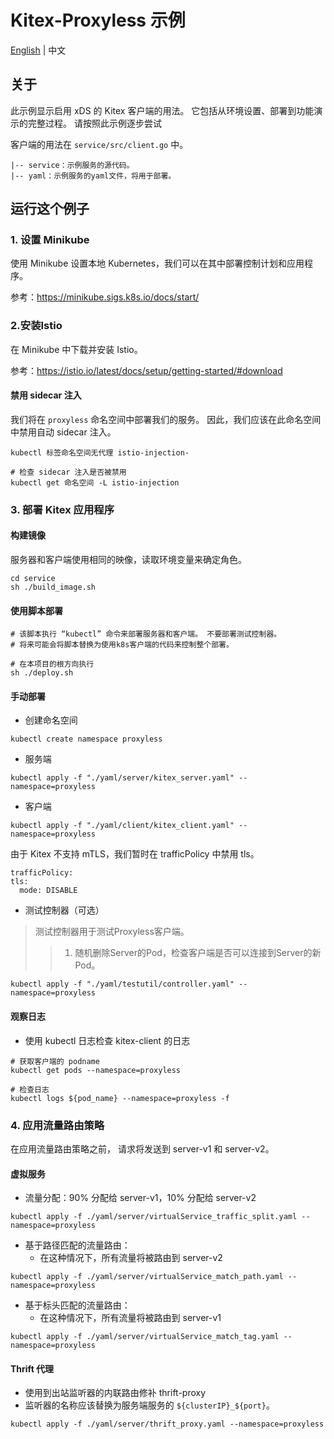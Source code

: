 # Kitex-Proxyless 示例
[English](./README.md) | 中文
## 关于
此示例显示启用 xDS 的 Kitex 客户端的用法。
它包括从环境设置、部署到功能演示的完整过程。
请按照此示例逐步尝试

客户端的用法在 `service/src/client.go` 中。
````
|-- service：示例服务的源代码。
|-- yaml：示例服务的yaml文件，将用于部署。
````

## 运行这个例子
### 1. 设置 Minikube
使用 Minikube 设置本地 Kubernetes，我们可以在其中部署控制计划和应用程序。

参考：https://minikube.sigs.k8s.io/docs/start/

### 2.安装Istio
在 Minikube 中下载并安装 Istio。

参考：https://istio.io/latest/docs/setup/getting-started/#download

#### 禁用 sidecar 注入
我们将在 `proxyless` 命名空间中部署我们的服务。
因此，我们应该在此命名空间中禁用自动 sidecar 注入。
````
kubectl 标签命名空间无代理 istio-injection-

# 检查 sidecar 注入是否被禁用
kubectl get 命名空间 -L istio-injection
````

### 3. 部署 Kitex 应用程序
#### 构建镜像
服务器和客户端使用相同的映像，读取环境变量来确定角色。

```
cd service
sh ./build_image.sh
```

#### 使用脚本部署
````
# 该脚本执行 “kubectl” 命令来部署服务器和客户端。 不要部署测试控制器。
# 将来可能会将脚本替换为使用k8s客户端的代码来控制整个部署。

# 在本项目的根方向执行
sh ./deploy.sh
````

#### 手动部署
* 创建命名空间
````
kubectl create namespace proxyless
````
* 服务端
````
kubectl apply -f "./yaml/server/kitex_server.yaml" --namespace=proxyless
````

* 客户端
````
kubectl apply -f "./yaml/client/kitex_client.yaml" --namespace=proxyless
````
由于 Kitex 不支持 mTLS，我们暂时在 trafficPolicy 中禁用 tls。
```
trafficPolicy:
tls:
  mode: DISABLE
```

* 测试控制器（可选）
> 测试控制器用于测试Proxyless客户端。
>> 1. 随机删除Server的Pod，检查客户端是否可以连接到Server的新Pod。
````
kubectl apply -f "./yaml/testutil/controller.yaml" --namespace=proxyless
````

#### 观察日志
* 使用 kubectl 日志检查 kitex-client 的日志
````
# 获取客户端的 podname
kubectl get pods --namespace=proxyless

# 检查日志
kubectl logs ${pod_name} --namespace=proxyless -f
````

### 4. 应用流量路由策略
在应用流量路由策略之前，
请求将发送到 server-v1 和 server-v2。

#### 虚拟服务

* 流量分配：90% 分配给 server-v1，10% 分配给 server-v2
````
kubectl apply -f ./yaml/server/virtualService_traffic_split.yaml --namespace=proxyless
````

* 基于路径匹配的流量路由：
    * 在这种情况下，所有流量将被路由到 server-v2
````
kubectl apply -f ./yaml/server/virtualService_match_path.yaml --namespace=proxyless
````

* 基于标头匹配的流量路由：
    * 在这种情况下，所有流量将被路由到 server-v1
````
kubectl apply -f ./yaml/server/virtualService_match_tag.yaml --namespace=proxyless
````

#### Thrift 代理
* 使用到出站监听器的内联路由修补 thrift-proxy
* 监听器的名称应该替换为服务端服务的 `${clusterIP}_${port}`。

````
kubectl apply -f ./yaml/server/thrift_proxy.yaml --namespace=proxyless
````